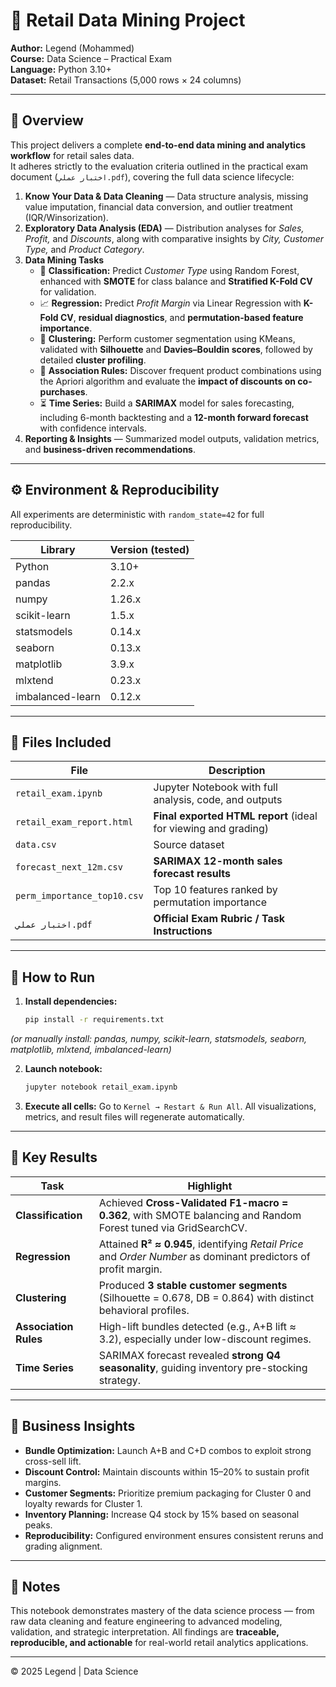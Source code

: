 # 🛒 Retail Data Mining Project

**Author:** Legend (Mohammed)  
**Course:** Data Science – Practical Exam  
**Language:** Python 3.10+  
**Dataset:** Retail Transactions (5,000 rows × 24 columns)

---

## 📘 Overview
This project delivers a complete **end-to-end data mining and analytics workflow** for retail sales data.  
It adheres strictly to the evaluation criteria outlined in the practical exam document (`اختبار عملي.pdf`), covering the full data science lifecycle:

1. **Know Your Data & Data Cleaning** — Data structure analysis, missing value imputation, financial data conversion, and outlier treatment (IQR/Winsorization).  
2. **Exploratory Data Analysis (EDA)** — Distribution analyses for *Sales, Profit,* and *Discounts*, along with comparative insights by *City, Customer Type,* and *Product Category*.  
3. **Data Mining Tasks**
   - 🧠 **Classification:** Predict *Customer Type* using Random Forest, enhanced with **SMOTE** for class balance and **Stratified K-Fold CV** for validation.  
   - 📈 **Regression:** Predict *Profit Margin* via Linear Regression with **K-Fold CV**, **residual diagnostics**, and **permutation-based feature importance**.  
   - 🎯 **Clustering:** Perform customer segmentation using KMeans, validated with **Silhouette** and **Davies–Bouldin scores**, followed by detailed **cluster profiling**.  
   - 🔗 **Association Rules:** Discover frequent product combinations using the Apriori algorithm and evaluate the **impact of discounts on co-purchases**.  
   - ⏳ **Time Series:** Build a **SARIMAX** model for sales forecasting, including 6-month backtesting and a **12-month forward forecast** with confidence intervals.  
4. **Reporting & Insights** — Summarized model outputs, validation metrics, and **business-driven recommendations**.

---

## ⚙️ Environment & Reproducibility
All experiments are deterministic with `random_state=42` for full reproducibility.

| Library | Version (tested) |
|----------|------------------|
| Python | 3.10+ |
| pandas | 2.2.x |
| numpy | 1.26.x |
| scikit-learn | 1.5.x |
| statsmodels | 0.14.x |
| seaborn | 0.13.x |
| matplotlib | 3.9.x |
| mlxtend | 0.23.x |
| imbalanced-learn | 0.12.x |

---

## 📂 Files Included
| File | Description |
|------|-------------|
| `retail_exam.ipynb` | Jupyter Notebook with full analysis, code, and outputs |
| `retail_exam_report.html` | **Final exported HTML report** (ideal for viewing and grading) |
| `data.csv` | Source dataset |
| `forecast_next_12m.csv` | **SARIMAX 12-month sales forecast results** |
| `perm_importance_top10.csv` | Top 10 features ranked by permutation importance |
| `اختبار عملي.pdf` | **Official Exam Rubric / Task Instructions** |

---

## 🧩 How to Run

1. **Install dependencies:**
   ```bash
   pip install -r requirements.txt

*(or manually install: pandas, numpy, scikit-learn, statsmodels, seaborn, matplotlib, mlxtend, imbalanced-learn)*

2. **Launch notebook:**

   ```bash
   jupyter notebook retail_exam.ipynb
   ```

3. **Execute all cells:**
   Go to `Kernel → Restart & Run All`.
   All visualizations, metrics, and result files will regenerate automatically.

---

## 🧾 Key Results

| Task                  | Highlight                                                                                                       |
| --------------------- | --------------------------------------------------------------------------------------------------------------- |
| **Classification**    | Achieved **Cross-Validated F1-macro = 0.362**, with SMOTE balancing and Random Forest tuned via GridSearchCV.   |
| **Regression**        | Attained **R² ≈ 0.945**, identifying *Retail Price* and *Order Number* as dominant predictors of profit margin. |
| **Clustering**        | Produced **3 stable customer segments** (Silhouette = 0.678, DB = 0.864) with distinct behavioral profiles.     |
| **Association Rules** | High-lift bundles detected (e.g., A+B lift ≈ 3.2), especially under low-discount regimes.                       |
| **Time Series**       | SARIMAX forecast revealed **strong Q4 seasonality**, guiding inventory pre-stocking strategy.                   |

---

## 🧠 Business Insights

* **Bundle Optimization:** Launch A+B and C+D combos to exploit strong cross-sell lift.
* **Discount Control:** Maintain discounts within 15–20% to sustain profit margins.
* **Customer Segments:** Prioritize premium packaging for Cluster 0 and loyalty rewards for Cluster 1.
* **Inventory Planning:** Increase Q4 stock by 15% based on seasonal peaks.
* **Reproducibility:** Configured environment ensures consistent reruns and grading alignment.

---

## 🏁 Notes

This notebook demonstrates mastery of the data science process — from raw data cleaning and feature engineering to advanced modeling, validation, and strategic interpretation.
All findings are **traceable, reproducible, and actionable** for real-world retail analytics applications.

---

© 2025 Legend | Data Science
